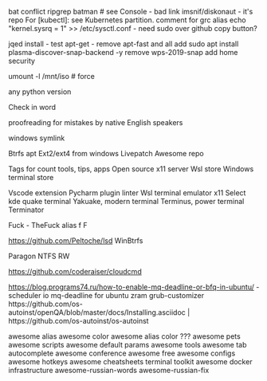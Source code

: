 bat conflict ripgrep
batman # see Console - bad link
imsnif/diskonaut - it's repo
For [kubectl]: see Kubernetes partition.
comment for grc alias
echo "kernel.sysrq = 1" >> /etc/sysctl.conf - need sudo over
github copy button?

jqed install - test
apt-get - remove apt-fast and all
add sudo apt install plasma-discover-snap-backend -y
remove wps-2019-snap
add home security

umount -l /mnt/iso # force

any python version

Check in word

proofreading for mistakes by native English speakers

windows symlink

Btrfs apt
Ext2/ext4 from windows
Livepatch
Awesome repo

Tags for count tools, tips, apps
Open source x11 server
Wsl store
Windows terminal store

Vscode extension
Pycharm plugin linter
Wsl terminal emulator x11
Select kde quake terminal Yakuake, modern terminal Terminus, power terminal Terminator

Fuck - TheFuck alias f F

https://github.com/Peltoche/lsd
WinBtrfs

Paragon NTFS RW

https://github.com/coderaiser/cloudcmd

https://blog.programs74.ru/how-to-enable-mq-deadline-or-bfq-in-ubuntu/ - scheduler io mq-deadline for ubuntu
zram
grub-customizer
https://github\.com/os\-autoinst/openQA/blob/master/docs/Installing\.asciidoc \| https://github\.com/os\-autoinst/os\-autoinst

awesome alias
awesome color
awesome alias color ???
awesome pets
awesome scripts
awesome default params
awesome tools
awesome tab autocomplete
awesome conference
awesome free
awesome configs
awesome hotkeys
awesome cheatsheets
terminal toolkit
awesome docker infrastructure
awesome-russian-words
awesome-russian-fix